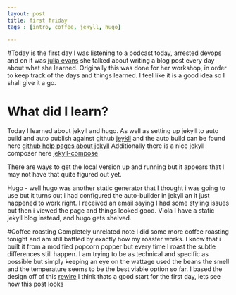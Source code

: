```yaml
---
layout: post
title: first friday
tags : [intro, coffee, jekyll, hugo]

---
```


#Today is the first day
I was listening to a podcast today, arrested devops and on it was  [julia evans](https://jvns.ca/ "julia evans") she talked about writing a blog post every day about what she learned.  Originally this was done for her workshop, in order to keep track of the days and things learned.  I feel like it is a good idea so I shall give it a go.

# What did I learn?
Today I learned about jekyll and hugo. As well as setting up jekyll to auto build and auto publish against github [jeykll](https://jekyllrb.com/docs/posts/ "jeykll") and the auto build can be found here  [github help pages about jekyll](https://help.github.com/articles/using-jekyll-as-a-static-site-generator-with-github-pages/ "github help pages about jekyll")   Additionally there is a nice jekyll composer here [jekyll-compose](https://github.com/jekyll/jekyll-compose "jekyll-compose")

There are ways to get the local version up and running but it appears that I may not have that quite figured out yet.

Hugo - well hugo was another static generator that I thought i was going to use but it turns out i had configured the auto-builder in jekyll an it just happened to work right.   I received an email saying I had some styling issues but then i viewed the page and things looked good.  Viola I have a static jekyll blog instead, and hugo gets shelved.  

#Coffee roasting
Completely unrelated note I did some more coffee roasting tonight and am still baffled by exactly how my roaster works. I know that i built it from a modified popcorn popper but every time I roast the subtle differences still happen.
 I am trying to be as technical and specific as possible but simply keeping an eye on the wattage used the beans the smell and the temperature seems to be the best viable option so far. I based the design off of this [rewire](https://ineedcoffee.com/west-bend-popper-2-rewire-coffee-roasting/ "rewire")
 I think thats a good start for the first day,  lets see how this post looks